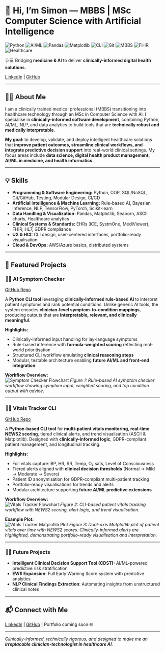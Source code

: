 # 👋 Hi, I’m Simon — MBBS | MSc Computer Science with Artificial Intelligence

![Python](https://img.shields.io/badge/Python-3.13-blue)
![AI/ML](https://img.shields.io/badge/AI%2FML-TensorFlow-orange)
![Pandas](https://img.shields.io/badge/Pandas-Data-blue)
![Matplotlib](https://img.shields.io/badge/Matplotlib-Plotting-blueviolet)
![CLI](https://img.shields.io/badge/CLI-Terminal-brightgreen)
![Git](https://img.shields.io/badge/Git-Version%20Control-orange)
![MBBS](https://img.shields.io/badge/MBBS-Clinical%20Expert-blue)
![FHIR](https://img.shields.io/badge/FHIR-Standards-orange)
![Healthcare](https://img.shields.io/badge/Healthcare-Data%20Science-green)

🩺💻 Bridging **medicine & AI** to deliver **clinically-informed digital health solutions**.

[LinkedIn](https://www.linkedin.com/in/simonyip22/) | [GitHub](https://github.com/SimonYip22)

---

## 🧑‍⚕️ About Me

I am a clinically trained medical professional (MBBS) transitioning into healthcare technology through an MSc in Computer Science with AI. I specialise in **clinically-informed software development**, combining Python, AI/ML, NLP, and data analytics to build tools that are **technically robust and medically interpretable**.

**My goal:** to develop, validate, and deploy intelligent healthcare solutions that **improve patient outcomes, streamline clinical workflows, and integrate predictive decision support** into real-world clinical settings. My focus areas include **data science, digital health product management, AI/ML in medicine, and health informatics**.

---

## 💡 Skills

- **Programming & Software Engineering:** Python, OOP, SQL/NoSQL, Git/GitHub, Testing, Modular Design, CI/CD  
- **Artificial Intelligence & Machine Learning:** Rule-based AI, Bayesian inference, NLP, TensorFlow, PyTorch, Scikit-learn  
- **Data Handling & Visualization:** Pandas, Matplotlib, Seaborn, ASCII charts, Healthcare analytics  
- **Clinical Systems & Standards:** EHRs (ICE, SystmOne, MediViewer), FHIR, HL7, GDPR compliance  
- **UX & HCI:** CLI design, user-centered interfaces, portfolio-ready visualisation  
- **Cloud & DevOps:** AWS/Azure basics, distributed systems  

---

## 🚀 Featured Projects

### 🧠🤖 AI Symptom Checker
[GitHub Repo](https://github.com/SimonYip22/AI-Symptom-Checker)  

A **Python CLI tool** leveraging **clinically-informed rule-based AI** to interpret patient symptoms and rank potential conditions. Unlike generic AI tools, the system encodes **clinician-level symptom-to-condition mappings**, producing outputs that are **interpretable, relevant, and clinically meaningful**.  

**Highlights:**
- Clinically-informed input handling for lay-language symptoms  
- Rule-based inference with **formula-weighted scoring** reflecting real-world prioritisation  
- Structured CLI workflow emulating **clinical reasoning steps**  
- Modular, testable architecture enabling **future AI/ML and front-end integration**  

**Workflow Overview:**  
![Symptom Checker Flowchart](symptom-checker-flowchart.png)
*Figure 1: Rule-based AI symptom checker workflow showing symptom input, weighted scoring, and top condition output with advice.*

---

### 💉🏥 Vitals Tracker CLI
[GitHub Repo](https://github.com/SimonYip22/Vitals-Tracker-CLI)  

A **Python-based CLI tool** for **multi-patient vitals monitoring**, **real-time NEWS2 scoring**, tiered clinical alerts, and trend visualisation (ASCII & Matplotlib). Designed with **clinically-informed logic**, GDPR-compliant patient management, and longitudinal tracking.

**Highlights:**
- Full vitals capture: BP, HR, RR, Temp, O₂ sats, Level of Consciousness  
- Tiered alerts aligned with **clinical decision thresholds** (Normal → Mild → Moderate → Severe)  
- Patient ID anonymisation for GDPR-compliant multi-patient tracking  
- Portfolio-ready visualisations for trends and alerts  
- Modular architecture supporting **future AI/ML predictive extensions**  

**Workflow Overview:**  
![Vitals Tracker Flowchart](vitals-tracker-flowchart.png)
*Figure 2: CLI-based patient vitals tracking workflow with NEWS2 scoring, alert logic, and trend visualisation.*

**Example Plot:**  
![Vitals Tracker Matplotlib Plot](vitals-tracker-matplotlib.png)
*Figure 3: Dual-axis Matplotlib plot of patient vitals over time with NEWS2 scores. Clinically-informed alerts are highlighted, demonstrating portfolio-ready visualisation and interpretation.*

---

### 🔮🚀 Future Projects
- **Intelligent Clinical Decision Support Tool (CDST):** AI/ML-powered predictive risk stratification  
- **EWS Expansion:** Full Early Warning Score system with predictive analytics  
- **NLP Clinical Findings Extraction:** Automating insights from unstructured clinical notes  

---

## 📬 Connect with Me

[LinkedIn](https://www.linkedin.com/in/simonyip22/) | [GitHub](https://github.com/SimonYip22) | Portfolio coming soon 🌐

---

*Clinically-informed, technically rigorous, and designed to make me an **irreplacable clinician-technologist in healthcare AI**.*
